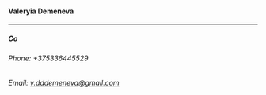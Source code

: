 #### Valeryia Demeneva ####
***************************
##### Co
###### Phone: +375336445529 ######
###### Email: v.dddemeneva@gmail.com ######


